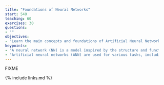 ```yaml
---
title: "Foundations of Neural Networks"
start: 540
teaching: 60
exercises: 30
questions:
- ""
objectives:
- "Learn the main concepts and foundations of Artificial Neural Networks"
keypoints:
- "A neural network (NN) is a model inspired by the structure and function of biological neural networks in animal brains."
- "Artificial neural networks (ANN) are used for various tasks, including predictive modeling, adaptive control, media generation, and solving problems in artificial intelligence. They can learn from experience, and can derive conclusions from a complex and seemingly unrelated set of information. "
---
```

FIXME

{% include links.md %}
